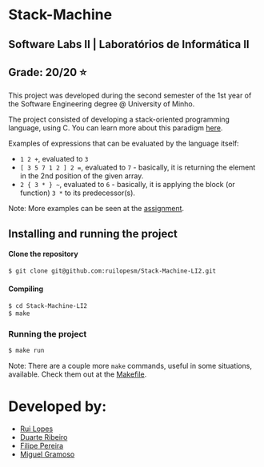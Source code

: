 # Stack-Machine

## Software Labs II | Laboratórios de Informática II
## Grade: 20/20 :star:

This project was developed during the second semester of the 1st year of the Software Engineering degree @ University of Minho.

The project consisted of developing a stack-oriented programming language, using C. You can learn more about this paradigm [here](https://en.wikipedia.org/wiki/Stack-oriented_programming).

Examples of expressions that can be evaluated by the language itself:

  - `1 2 +`, evaluated to `3`
  - `[ 3 5 7 1 2 ] 2 =`, evaluated to `7` - basically, it is returning the element in the 2nd position of the given array.
  - `2 { 3 * } ~`, evaluated to `6` - basically, it is applying the block (or function) `3 *` to its predecessor(s).

Note: More examples can be seen at the [assignment](Assignment.pdf).

## Installing and running the project

#### Clone the repository

```bash
$ git clone git@github.com:ruilopesm/Stack-Machine-LI2.git
```

#### Compiling
```sh
$ cd Stack-Machine-LI2
$ make
```

### Running the project
```sh
$ make run
```

Note: There are a couple more `make` commands, useful in some situations, available. Check them out at the [Makefile](Makefile).

# Developed by:
- [Rui Lopes](https://github.com/ruilopesm)
- [Duarte Ribeiro](https://github.com/DuduWater12)
- [Filipe Pereira](https://github.com/Filipe2817)
- [Miguel Gramoso](https://github.com/gramosomi)
